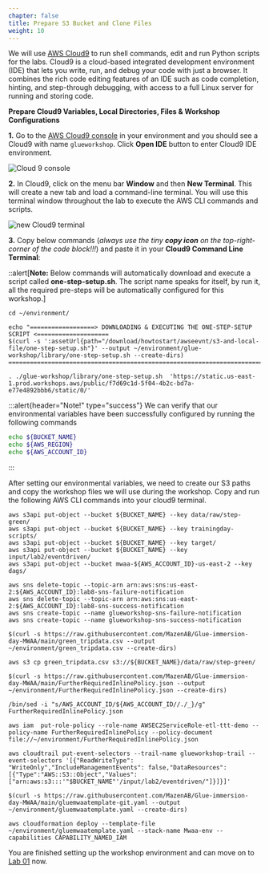 ```yaml
---
chapter: false
title: Prepare S3 Bucket and Clone Files
weight: 10
---
```



We will use [AWS Cloud9](https://aws.amazon.com/cloud9/) to run shell commands, edit and run Python scripts for the labs. Cloud9 is a cloud-based integrated development environment (IDE) that lets you write, run, and debug your code with just a browser. It combines the rich code editing features of an IDE such as code completion, hinting, and step-through debugging, with access to a full Linux server for running and storing code.

**Prepare Cloud9 Variables, Local Directories, Files & Workshop Configurations**

**1.** Go to the [AWS Cloud9 console](https://us-east-2.console.aws.amazon.com/cloud9/) in your environment and you should see a Cloud9 with name `glueworkshop`. Click **Open IDE** button to enter Cloud9 IDE environment. 

![Cloud 9 console](/static/howtostart/awseevnt/s3-and-local-file/cloud9-1.png)

**2.** In Cloud9, click on the menu bar **Window** and then **New Terminal**. This will create a new tab and load a command-line terminal. You will use this terminal window throughout the lab to execute the AWS CLI commands and scripts.

![new Cloud9 terminal](/static/howtostart/awseevnt/s3-and-local-file/cloud9-2.png)

**3.** Copy below commands (*always use the tiny **copy icon** on the top-right-corner of the code block!!!*) and paste it in your **Cloud9 Command Line Terminal**:

::alert[**Note:** Below commands will automatically download and execute a script called **one-step-setup.sh**. The script name speaks for itself, by run it, all the required pre-steps will be automatically configured for this workshop.]

~~~shell
cd ~/environment/

echo "==================> DOWNLOADING & EXECUTING THE ONE-STEP-SETUP SCRIPT <====================
$(curl -s ':assetUrl{path="/download/howtostart/awseevnt/s3-and-local-file/one-step-setup.sh"}' --output ~/environment/glue-workshop/library/one-step-setup.sh --create-dirs)
==========================================================================================="

. ./glue-workshop/library/one-step-setup.sh  'https://static.us-east-1.prod.workshops.aws/public/f7d69c1d-5f04-4b2c-bd7a-e77e4892bbb6/static/0/'

~~~

:::alert{header="Note!" type="success"}
We can verify that our environmental variables have been successfully configured by running the following commands

```bash
echo ${BUCKET_NAME}
echo ${AWS_REGION}
echo ${AWS_ACCOUNT_ID}
```
:::

After setting our environmental variables, we need to create our S3 paths and copy the workshop files we will use during the workshop. Copy and run the following AWS CLI commands into your cloud9 terminal. 

~~~shell
aws s3api put-object --bucket ${BUCKET_NAME} --key data/raw/step-green/
aws s3api put-object --bucket ${BUCKET_NAME} --key trainingday-scripts/
aws s3api put-object --bucket ${BUCKET_NAME} --key target/
aws s3api put-object --bucket ${BUCKET_NAME} --key input/lab2/eventdriven/
aws s3api put-object --bucket mwaa-${AWS_ACCOUNT_ID}-us-east-2 --key dags/

aws sns delete-topic --topic-arn arn:aws:sns:us-east-2:${AWS_ACCOUNT_ID}:lab8-sns-failure-notification
aws sns delete-topic --topic-arn arn:aws:sns:us-east-2:${AWS_ACCOUNT_ID}:lab8-sns-success-notification
aws sns create-topic --name glueworkshop-sns-failure-notification
aws sns create-topic --name glueworkshop-sns-success-notification

$(curl -s https://raw.githubusercontent.com/MazenAB/Glue-immersion-day-MWAA/main/green_tripdata.csv --output ~/environment/green_tripdata.csv --create-dirs)

aws s3 cp green_tripdata.csv s3://${BUCKET_NAME}/data/raw/step-green/

$(curl -s https://raw.githubusercontent.com/MazenAB/Glue-immersion-day-MWAA/main/FurtherRequiredInlinePolicy.json --output ~/environment/FurtherRequiredInlinePolicy.json --create-dirs)

/bin/sed -i "s/AWS_ACCOUNT_ID/${AWS_ACCOUNT_ID//./_}/g" FurtherRequiredInlinePolicy.json

aws iam  put-role-policy --role-name AWSEC2ServiceRole-etl-ttt-demo --policy-name FurtherRequiredInlinePolicy --policy-document file://~/environment/FurtherRequiredInlinePolicy.json

aws cloudtrail put-event-selectors --trail-name glueworkshop-trail --event-selectors '[{"ReadWriteType": "WriteOnly","IncludeManagementEvents": false,"DataResources": [{"Type":"AWS::S3::Object","Values": ["arn:aws:s3:::'"$BUCKET_NAME"'/input/lab2/eventdriven/"]}]}]'

$(curl -s https://raw.githubusercontent.com/MazenAB/Glue-immersion-day-MWAA/main/gluemwaatemplate-git.yaml --output ~/environment/gluemwaatemplate.yaml --create-dirs)

aws cloudformation deploy --template-file  ~/environment/gluemwaatemplate.yaml --stack-name Mwaa-env --capabilities CAPABILITY_NAMED_IAM

~~~



You are finished setting up the workshop environment and can move on to [Lab 01](/lab1.html) now.
